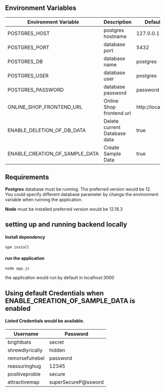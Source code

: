 ## Environment Variables
| Environment Variable | Description | Default Value|
| ---------------------|-------------|--------------|
|POSTGRES_HOST         |postgres hostname|127.0.0.1|
|POSTGRES_PORT        |database port| 5432        |
|POSTGRES_DB           |database name| postgres    |
|POSTGRES_USER         |database user| postgres|
|POSTGRES_PASSWORD     |database password| password|
|ONLINE_SHOP_FRONTEND_URL|Online Shop frontend url| http://localhost:4200|
|ENABLE_DELETION_OF_DB_DATA|Delete current Database data| true|
|ENABLE_CREATION_OF_SAMPLE_DATA|Create Sample Data|true| 
## Requirements 
**Postgres** database must be running. The preferred version would be 12. You could specify different database parameter by change the environment variable when running the application.

**Node** must be installed preferred version would be 12.18.3

## setting up and running backend locally

#### Install dependency
```
npm install
```

#### run the application
```
node app.js
```
the application would run by default in localhost:3000

## Using default Credentials when ENABLE_CREATION_OF_SAMPLE_DATA is enabled
#### Listed Credentials would be available.
|Username|Password|
|--------|--------|
|brightbats|secret|
|shrewdlyrically|hidden|
|remorsefulrebel|password|
|reassuringhug|12345|
|positiveproble|secure|
|attractivemap|superSecureP@ssword|